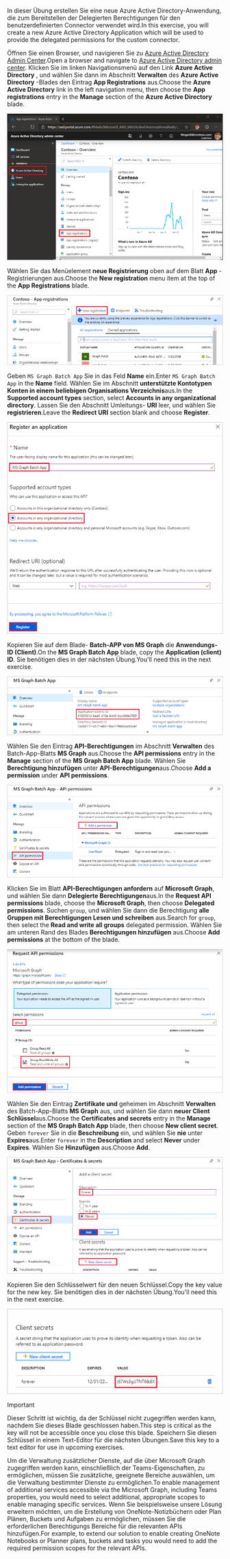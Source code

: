 <!-- markdownlint-disable MD002 MD041 -->

<span data-ttu-id="a3093-101">In dieser Übung erstellen Sie eine neue Azure Active Directory-Anwendung, die zum Bereitstellen der Delegierten Berechtigungen für den benutzerdefinierten Connector verwendet wird.</span><span class="sxs-lookup"><span data-stu-id="a3093-101">In this exercise, you will create a new Azure Active Directory Application which will be used to provide the delegated permissions for the custom connector.</span></span>

<span data-ttu-id="a3093-102">Öffnen Sie einen Browser, und navigieren Sie zu [Azure Active Directory Admin Center](https://aad.portal.azure.com).</span><span class="sxs-lookup"><span data-stu-id="a3093-102">Open a browser and navigate to [Azure Active Directory admin center](https://aad.portal.azure.com).</span></span> <span data-ttu-id="a3093-103">Klicken Sie im linken Navigationsmenü auf den Link **Azure Active Directory** , und wählen Sie dann im Abschnitt **Verwalten** des **Azure Active Directory** -Blades den Eintrag **App Registrations** aus.</span><span class="sxs-lookup"><span data-stu-id="a3093-103">Choose the **Azure Active Directory** link in the left navigation menu, then choose the **App registrations** entry in the **Manage** section of the **Azure Active Directory** blade.</span></span>

![Ein Screenshot des Azure Active Directory-Blades im Azure Active Directory Admin Center](./images/app-reg-preview1.png)

<span data-ttu-id="a3093-105">Wählen Sie das Menüelement **neue Registrierung** oben auf dem Blatt **App** -Registrierungen aus.</span><span class="sxs-lookup"><span data-stu-id="a3093-105">Choose the **New registration** menu item at the top of the **App Registrations** blade.</span></span>

![Ein Screenshot des Blades "App-Registrierungen" im Azure Active Directory Admin Center](./images/app-reg-preview2.png)

<span data-ttu-id="a3093-107">Geben `MS Graph Batch App` Sie in das Feld **Name** ein.</span><span class="sxs-lookup"><span data-stu-id="a3093-107">Enter `MS Graph Batch App` in the **Name** field.</span></span> <span data-ttu-id="a3093-108">Wählen Sie im Abschnitt **unterstützte Kontotypen** **Konten in einem beliebigen Organisations Verzeichnis**aus.</span><span class="sxs-lookup"><span data-stu-id="a3093-108">In the **Supported account types** section, select **Accounts in any organizational directory**.</span></span> <span data-ttu-id="a3093-109">Lassen Sie den Abschnitt Umleitungs- **URI** leer, und wählen Sie **registrieren**.</span><span class="sxs-lookup"><span data-stu-id="a3093-109">Leave the **Redirect URI** section blank and choose **Register**.</span></span>

![Screenshot des Registers "Application Blade" im Azure Active Directory Admin Center](./images/app-reg-preview3.png)

<span data-ttu-id="a3093-111">Kopieren Sie auf dem Blade- **Batch-APP von MS Graph** die **Anwendungs-ID (Client)**.</span><span class="sxs-lookup"><span data-stu-id="a3093-111">On the **MS Graph Batch App** blade, copy the **Application (client) ID**.</span></span> <span data-ttu-id="a3093-112">Sie benötigen dies in der nächsten Übung.</span><span class="sxs-lookup"><span data-stu-id="a3093-112">You'll need this in the next exercise.</span></span>

![Screenshot der registrierten Anwendungsseite](./images/app-reg-preview4.png)

<span data-ttu-id="a3093-114">Wählen Sie den Eintrag **API-Berechtigungen** im Abschnitt **Verwalten** des Batch-App-Blatts **MS Graph** aus.</span><span class="sxs-lookup"><span data-stu-id="a3093-114">Choose the **API permissions** entry in the **Manage** section of the **MS Graph Batch App** blade.</span></span> <span data-ttu-id="a3093-115">Wählen Sie **Berechtigung hinzufügen** unter **API-Berechtigungen**aus.</span><span class="sxs-lookup"><span data-stu-id="a3093-115">Choose **Add a permission** under **API permissions**.</span></span>

![Screenshot des API-Berechtigungs Blatts](./images/app-perms-preview1.png)

<span data-ttu-id="a3093-117">Klicken Sie im Blatt **API-Berechtigungen anfordern** auf **Microsoft Graph**, und wählen Sie dann **Delegierte Berechtigungen**aus.</span><span class="sxs-lookup"><span data-stu-id="a3093-117">In the **Request API permissions** blade, choose the **Microsoft Graph**, then choose **Delegated permissions**.</span></span> <span data-ttu-id="a3093-118">Suchen `group`, und wählen Sie dann die Berechtigung **alle Gruppen mit Berechtigungen Lesen und schreiben** aus.</span><span class="sxs-lookup"><span data-stu-id="a3093-118">Search for `group`, then select the **Read and write all groups** delegated permission.</span></span> <span data-ttu-id="a3093-119">Wählen Sie am unteren Rand des Blades **Berechtigungen hinzufügen** aus.</span><span class="sxs-lookup"><span data-stu-id="a3093-119">Choose **Add permissions** at the bottom of the blade.</span></span>

 ![Screenshot des Zugriffs Blatts für Anforderungs-API-Berechtigungen](./images/app-perms-preview2.png)

<span data-ttu-id="a3093-121">Wählen Sie den Eintrag **Zertifikate und** geheimen im Abschnitt **Verwalten** des Batch-App-Blatts **MS Graph** aus, und wählen Sie dann **neuer Client Schlüssel**aus.</span><span class="sxs-lookup"><span data-stu-id="a3093-121">Choose the **Certificates and secrets** entry in the **Manage** section of the **MS Graph Batch App** blade, then choose **New client secret**.</span></span> <span data-ttu-id="a3093-122">Geben `forever` Sie in die **Beschreibung** ein, und wählen Sie **nie** unter **Expires**aus.</span><span class="sxs-lookup"><span data-stu-id="a3093-122">Enter `forever` in the **Description** and select **Never** under **Expires**.</span></span> <span data-ttu-id="a3093-123">Wählen Sie **Hinzufügen** aus.</span><span class="sxs-lookup"><span data-stu-id="a3093-123">Choose **Add**.</span></span>

![Ein Screenshot des "Certificate and Secrets"-Blatts](./images/app-key-preview1.png)

<span data-ttu-id="a3093-125">Kopieren Sie den Schlüsselwert für den neuen Schlüssel.</span><span class="sxs-lookup"><span data-stu-id="a3093-125">Copy the key value for the new key.</span></span> <span data-ttu-id="a3093-126">Sie benötigen dies in der nächsten Übung.</span><span class="sxs-lookup"><span data-stu-id="a3093-126">You'll need this in the next exercise.</span></span>

![Screenshot des neuen geheimen Clients](./images/app-key-preview2.png)

> [!IMPORTANT]
> <span data-ttu-id="a3093-128">Dieser Schritt ist wichtig, da der Schlüssel nicht zugegriffen werden kann, nachdem Sie dieses Blade geschlossen haben.</span><span class="sxs-lookup"><span data-stu-id="a3093-128">This step is critical as the key will not be accessible once you close this blade.</span></span> <span data-ttu-id="a3093-129">Speichern Sie diesen Schlüssel in einem Text-Editor für die nächsten Übungen.</span><span class="sxs-lookup"><span data-stu-id="a3093-129">Save this key to a text editor for use in upcoming exercises.</span></span>

<span data-ttu-id="a3093-130">Um die Verwaltung zusätzlicher Dienste, auf die über Microsoft Graph zugegriffen werden kann, einschließlich der Teams-Eigenschaften, zu ermöglichen, müssen Sie zusätzliche, geeignete Bereiche auswählen, um die Verwaltung bestimmter Dienste zu ermöglichen.</span><span class="sxs-lookup"><span data-stu-id="a3093-130">To enable management of additional services accessible via the Microsoft Graph, including Teams properties, you would need to select additional, appropriate scopes to enable managing specific services.</span></span> <span data-ttu-id="a3093-131">Wenn Sie beispielsweise unsere Lösung erweitern möchten, um die Erstellung von OneNote-Notizbüchern oder Plan Plänen, Buckets und Aufgaben zu ermöglichen, müssen Sie die erforderlichen Berechtigungs Bereiche für die relevanten APIs hinzufügen.</span><span class="sxs-lookup"><span data-stu-id="a3093-131">For example, to extend our solution to enable creating OneNote Notebooks or Planner plans, buckets and tasks you would need to add the required permission scopes for the relevant APIs.</span></span>